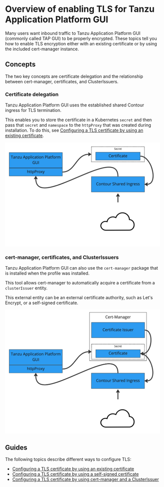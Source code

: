 # Overview of enabling TLS for Tanzu Application Platform GUI

Many users want inbound traffic to Tanzu Application Platform GUI (commonly called TAP GUI) to be
properly encrypted. These topics tell you how to enable TLS encryption either with an existing
certificate or by using the included cert-manager instance.

## <a id="concepts"></a> Concepts

The two key concepts are certificate delegation and the relationship between cert-manager,
certificates, and ClusterIssuers.

### <a id="cert-delegation"></a> Certificate delegation

Tanzu Application Platform GUI uses the established shared Contour ingress for TLS termination.

This enables you to store the certificate in a Kubernetes `secret` and then pass that `secret` and
`namespace` to the `httpProxy` that was created during installation.
To do this, see
[Configuring a TLS certificate by using an existing certificate](enable-tls-existing-cert.hbs.md).

![TLS diagram showing the relationships between Tanzu Application Platform GUI, the certificate, and Contour Shared Ingress.](images/TAP-GUI-TLS.png)

### <a id="cert-mngr-certs-clustiss"></a> cert-manager, certificates, and ClusterIssuers

Tanzu Application Platform GUI can also use the `cert-manager` package that is installed when
the profile was installed.

This tool allows cert-manager to automatically acquire a certificate from a `clusterIssuer` entity.

This external entity can be an external certificate authority, such as Let's Encrypt, or a
self-signed certificate.

![TLS diagram showing the relationships between Tanzu Application Platform GUI, the cert dash manager, and Contour Shared Ingress.](images/TAP-GUI-TLS-CERT.png)

## <a id="guides"></a> Guides

The following topics describe different ways to configure TLS:

- [Configuring a TLS certificate by using an existing certificate](enable-tls-existing-cert.hbs.md)
- [Configuring a TLS certificate by using a self-signed certificate](enable-self-signed-cert.hbs.md)
- [Configuring a TLS certificate by using cert-manager and a ClusterIssuer](cert-manager-clusterissuer.hbs.md)
